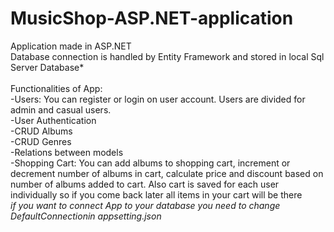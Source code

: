 # MusicShop-ASP.NET-application
Application made in ASP.NET<br>
Database connection is handled by Entity Framework and stored in local Sql Server Database*<br><br>
Functionalities of App:<br>
  -Users: You can register or login on user account. Users are divided for admin and casual users. <br>
  -User Authentication<br>
  -CRUD Albums<br>
  -CRUD Genres<br>
  -Relations between models<br>
  -Shopping Cart: You can add albums to shopping cart, increment or decrement number of albums in cart, calculate price and discount based on 
  number of albums added to cart. Also cart is saved for each user
  individually so if you come back later all items in your cart will be there<br>
  *if you want to connect App to your database you need to change DefaultConnectionin appsetting.json*
  
  
  


